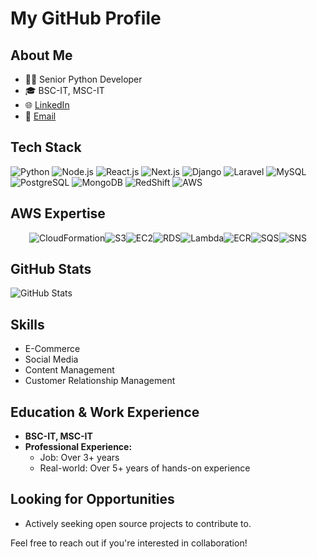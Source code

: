 # My GitHub Profile

## About Me
- 👨‍💻 Senior Python Developer
- 🎓 BSC-IT, MSC-IT
- 🌐 [LinkedIn](your_linkedin_profile_url)
- 📧 [Email](your_email@example.com)

## Tech Stack
![Python](https://img.shields.io/badge/Python-3776AB?style=for-the-badge&logo=python&logoColor=white)
![Node.js](https://img.shields.io/badge/Node.js-43853D?style=for-the-badge&logo=node.js&logoColor=white)
![React.js](https://img.shields.io/badge/React.js-61DAFB?style=for-the-badge&logo=react&logoColor=white)
![Next.js](https://img.shields.io/badge/Next.js-000000?style=for-the-badge&logo=next.js&logoColor=white)
![Django](https://img.shields.io/badge/Django-092E20?style=for-the-badge&logo=django&logoColor=white)
![Laravel](https://img.shields.io/badge/Laravel-FF2D20?style=for-the-badge&logo=laravel&logoColor=white)
![MySQL](https://img.shields.io/badge/MySQL-4479A1?style=for-the-badge&logo=mysql&logoColor=white)
![PostgreSQL](https://img.shields.io/badge/PostgreSQL-336791?style=for-the-badge&logo=postgresql&logoColor=white)
![MongoDB](https://img.shields.io/badge/MongoDB-47A248?style=for-the-badge&logo=mongodb&logoColor=white)
![RedShift](https://img.shields.io/badge/RedShift-FF0000?style=for-the-badge&logo=amazon&logoColor=white)
![AWS](https://img.shields.io/badge/AWS-232F3E?style=for-the-badge&logo=amazon-aws&logoColor=white)

## AWS Expertise
<div style="display: flex; justify-content: center;">
  <img src="https://img.shields.io/badge/CloudFormation-0052CC?style=for-the-badge&logo=amazon-aws&logoColor=white" alt="CloudFormation">
  <img src="https://img.shields.io/badge/S3-569A31?style=for-the-badge&logo=amazon-s3&logoColor=white" alt="S3">
  <img src="https://img.shields.io/badge/EC2-232F3E?style=for-the-badge&logo=amazon-ec2&logoColor=white" alt="EC2">
  <img src="https://img.shields.io/badge/RDS-232F3E?style=for-the-badge&logo=amazon-rds&logoColor=white" alt="RDS">
  <img src="https://img.shields.io/badge/Lambda-FF9900?style=for-the-badge&logo=amazon-lambda&logoColor=white" alt="Lambda">
  <img src="https://img.shields.io/badge/ECR-0093DD?style=for-the-badge&logo=amazon-ecr&logoColor=white" alt="ECR">
  <img src="https://img.shields.io/badge/SQS-FF9900?style=for-the-badge&logo=amazon-sqs&logoColor=white" alt="SQS">
  <img src="https://img.shields.io/badge/SNS-FF9900?style=for-the-badge&logo=amazon-sns&logoColor=white" alt="SNS">
</div>


## GitHub Stats
![GitHub Stats](https://github-readme-stats.vercel.app/api?username=TechWithVP&show_icons=true&count_private=true&theme=radical)

## Skills
- E-Commerce
- Social Media
- Content Management
- Customer Relationship Management
  
## Education & Work Experience
- **BSC-IT, MSC-IT**
- **Professional Experience:**
  - Job: Over 3+ years
  - Real-world: Over 5+ years of hands-on experience

## Looking for Opportunities
- Actively seeking open source projects to contribute to.

Feel free to reach out if you're interested in collaboration!
